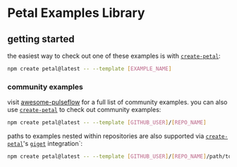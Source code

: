 # Petal Examples Library

## getting started

the easiest way to check out one of these examples is with [`create-petal`]:

```bash
npm create petal@latest -- --template [EXAMPLE_NAME]
```

### community examples

visit [awesome-pulseflow] for a full list of community examples. you can also use [`create-petal`] to check out community examples:

```bash
npm create petal@latest -- --template [GITHUB_USER]/[REPO_NAME]
```

paths to examples nested within repositories are also supported via [`create-petal`]'s [`giget`] integration`:

```bash
npm create petal@latest -- --template [GITHUB_USER]/[REPO_NAME]/path/to/example
```

[`create-petal`]: ../config/create-petal/README.md
[awesome-pulseflow]: https://github.com/pulseflow/awesome
[`giget`]: https://github.com/unjs/giget
